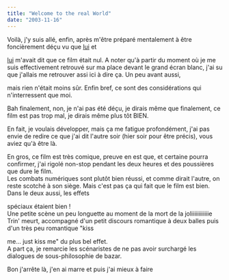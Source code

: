 ```yaml
---
title: "Welcome to the real World"
date: "2003-11-16"
---
```


Voilà, j'y suis allé, enfin, après m'être préparé mentalement à être foncièrement déçu vu que [lui](http://membres.lycos.fr/ufantasy/waitingforsomething/index.php) et

[lui](http://coxcorns.free.fr) m'avait dit que ce film était nul. A noter qu'à partir du moment où je me suis effectivement retrouvé sur ma place devant le grand écran blanc, j'ai su que j'allais me retrouver assi ici à dire ça. Un peu avant aussi,

mais rien n'était moins sûr. Enfin bref, ce sont des considérations qui n'interressent que moi.

Bah finalement, non, je n'ai pas été déçu, je dirais même que finalement, ce film est pas trop mal, je dirais même plus tôt BIEN.

En fait, je voulais développer, mais ça me fatigue profondément, j'ai pas envie de redire ce que j'ai dit l'autre soir (hier soir pour être précis), vous aviez qu'à être là.

En gros, ce film est très comique, preuve en est que, et certaine pourra confirmer, j'ai rigolé non-stop pendant les deux heures et des poussières que dure le film.  
Les combats numériques sont plutôt bien réussi, et comme dirait l'autre, on reste scotché à son siège. Mais c'est pas ça qui fait que le film est bien. Dans le deux aussi, les effets

spéciaux étaient bien !  
Une petite scène un peu longuette au moment de la mort de la joliiiiiiiiiiiie Trin' meurt, accompagné d'un petit discours romantique à deux balles puis d'un très peu romantique "kiss

me... just kiss me" du plus bel effet.  
A part ça, je remarcie les scénaristes de ne pas avoir surchargé les dialogues de sous-philosophie de bazar.

Bon j'arrête là, j'en ai marre et puis j'ai mieux à faire
